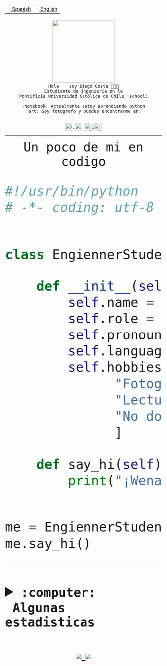 <table border="0"  align="right">
 <tr><td><a href="README.md"><img src="https://upload.wikimedia.org/wikipedia/commons/thumb/8/89/Bandera_de_Espa%C3%B1a.svg/1200px-Bandera_de_Espa%C3%B1a.svg.png" height="10"> Spanish</a></td>
 <td><a href="README.en.md"><img src="https://upload.wikimedia.org/wikipedia/commons/a/a4/Flag_of_the_United_States.svg" height="10"> English</a></td></tr>
</table><br><br><br>


<p align="center">
  <img src="https://github.com/diegocostares/diegocostares/blob/main/Images/aaa2.gif?raw=true" width="200px">
  <br><samp>
    Hola <img src="https://media.giphy.com/media/hvRJCLFzcasrR4ia7z/giphy.gif" width="16px"> soy Diego Costa 👨🏻‍💻<br>
    Estudiante de ingeniería en la <br>
    Pontificia Universidad Católica de Chile :school:<br>
  <br>
    :notebook: Actualmente estoy aprendiendo python <br>
    :art: Soy fotografo y puedes encontrarme en: <br>
  <br></samp>
  
</p>

<p align="center">
   <a href="https://instagram.com/diegocosta_no" target="blank">
    <img 
    align="center" src="https://cdn.jsdelivr.net/npm/simple-icons@3.0.1/icons/instagram.svg" alt="instagram" height="25px" width="25px" />
  </a>
  <a style="border: 3px solid; color: white;"href="https://t.me/diegocosta_no" target="blank">
  <img
  align="center" alt="Telegram" width="25px" src="https://icons-for-free.com/iconfiles/png/512/Telegram-1324888767380505522.png" />
</a>
<a href="https://api.whatsapp.com/send?phone=56971897835&text=Hola!" target="blank">
  <img
  align="center" alt="wtsp" width="25px" src="https://img.icons8.com/pastel-glyph/2x/whatsapp--v2.png" />
</a>
<a href="https://www.linkedin.com/in/diego-costa-786249213/" target="blank">
  <img
  align="center" alt="wtsp" width="25px" src="https://img.icons8.com/metro/452/linkedin.png" />
</a>

  </a>
</p>

---


<p align="center"><font size="25"><samp>Un poco de mi en codigo</samp></front></p>


```python
#!/usr/bin/python
# -*- coding: utf-8 -*-


class EngiennerStudent:

    def __init__(self):
        self.name = "Diego Costa"
        self.role = "Estudiante"
        self.pronouns = "he/him"
        self.language_spoken = ["es_CL", "en_US"]
        self.hobbies = [
              "Fotografia",
              "Lectura",
              "No dormir",
              ]

    def say_hi(self):
        print("¡Wena mundo!")


me = EngiennerStudent()
me.say_hi()
```
---
<details>
  <summary><b><samp>:computer: &nbsp;Algunas estadisticas</samp></b></summary>
  <br/></p>

<!--START_SECTION:waka-->
![Code Time](http://img.shields.io/badge/Code%20Time-574%20hrs%2058%20mins-blue)

**Soy nocturno 🦉** 

```text
🌞 Mañana     7 commits      ░░░░░░░░░░░░░░░░░░░░░░░░░   1.7% 
🌆 Día        125 commits    ███████░░░░░░░░░░░░░░░░░░   30.34% 
🌃 Tarde      145 commits    ████████░░░░░░░░░░░░░░░░░   35.19% 
🌙 Noche      135 commits    ████████░░░░░░░░░░░░░░░░░   32.77%

```
📅 **Soy más productivo los Miércoles** 

```text
Lunes        36 commits     ██░░░░░░░░░░░░░░░░░░░░░░░   8.74% 
Martes       39 commits     ██░░░░░░░░░░░░░░░░░░░░░░░   9.47% 
Miércoles    134 commits    ████████░░░░░░░░░░░░░░░░░   32.52% 
Jueves       58 commits     ███░░░░░░░░░░░░░░░░░░░░░░   14.08% 
Viernes      19 commits     █░░░░░░░░░░░░░░░░░░░░░░░░   4.61% 
Sábado       55 commits     ███░░░░░░░░░░░░░░░░░░░░░░   13.35% 
Domingo      71 commits     ████░░░░░░░░░░░░░░░░░░░░░   17.23%

```


📊 **Esta semana me dediqué a** 

```text
🐱‍💻 Proyectos: 
SHAREGO-G54              6 hrs 57 mins       ███████████░░░░░░░░░░░░░░   44.76% 
BDD47y74                 5 hrs 45 mins       █████████░░░░░░░░░░░░░░░░   36.96% 
AmbarAraus               39 mins             █░░░░░░░░░░░░░░░░░░░░░░░░   4.26% 
AF4                      34 mins             █░░░░░░░░░░░░░░░░░░░░░░░░   3.68% 
CamilaOlavarria          23 mins             ░░░░░░░░░░░░░░░░░░░░░░░░░   2.55%

```


 Last Updated on 19/06/2022 06:28:15 UTC
<!--END_SECTION:waka-->
  
  

 <p align="center"> <img src="https://github-readme-stats.vercel.app/api?username=diegocostares&show_icons=true&theme=ayu-mirage" alt="abhisheknaiidu" /></p>
 
</details>

<p align=center>
  <a href="https://github.com/diegocostares">
    <img src="https://badges.pufler.dev/visits/diegocostares/diegocostares?style=flat-square&color=black&logo=github">
  </a>
  <a href="https://github.com/diegocostares?tab=repositories">
    <img src="https://badges.pufler.dev/repos/diegocostares?style=flat-square&color=black&logo=github">
  </a>
</p>
